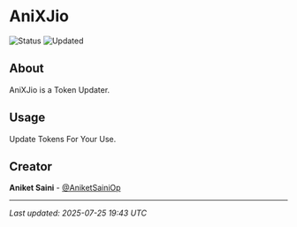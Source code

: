 # AniXJio

![Status](https://img.shields.io/badge/Status-Active-green)
![Updated](https://img.shields.io/badge/Updated-202507/25/250707/25/2525-blue)

## About

AniXJio is a Token Updater.
## Usage

Update Tokens For Your Use.

## Creator

**Aniket Saini** - [@AniketSainiOp](https://github.com/AniketSainiOp)

---

*Last updated: 2025-07-25 19:43 UTC*
